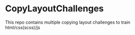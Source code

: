 # CopyLayoutChallenges
This repo contains multiple copying layout challenges to train html/css(scss)/js
